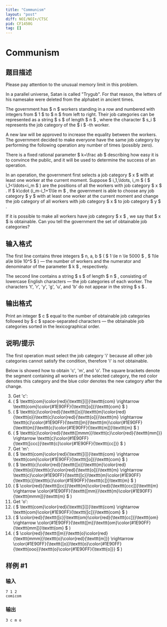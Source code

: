 ```yaml
---
title: "Communism"
layout: "post"
diff: NOI/NOI+/CTSC
pid: CF1450G
tag: []
---
```


# Communism

## 题目描述

Please pay attention to the unusual memory limit in this problem.

In a parallel universe, Satan is called "Trygub". For that reason, the letters of his namesake were deleted from the alphabet in ancient times.

The government has $ n $ workers standing in a row and numbered with integers from $ 1 $ to $ n $ from left to right. Their job categories can be represented as a string $ s $ of length $ n $ , where the character $ s_i $ represents the job category of the $ i $ -th worker.

A new law will be approved to increase the equality between the workers. The government decided to make everyone have the same job category by performing the following operation any number of times (possibly zero).

There is a fixed rational parameter $ k=\frac ab $ describing how easy it is to convince the public, and it will be used to determine the success of an operation.

In an operation, the government first selects a job category $ x $ with at least one worker at the current moment. Suppose $ i_1,\ldots, i_m $ ( $ i_1<\ldots<i_m $ ) are the positions of all the workers with job category $ x $ . If $ k\cdot (i_m-i_1+1)\le m $ , the government is able to choose any job category $ y $ with at least one worker at the current moment and change the job category of all workers with job category $ x $ to job category $ y $ .

If it is possible to make all workers have job category $ x $ , we say that $ x $ is obtainable. Can you tell the government the set of obtainable job categories?

## 输入格式

The first line contains three integers $ n, a, b $ ( $ 1 \le n \le 5000 $ , $ 1\le a\le b\le 10^5 $ ) — the number of workers and the numerator and denominator of the parameter $ k $ , respectively.

The second line contains a string $ s $ of length $ n $ , consisting of lowercase English characters — the job categories of each worker. The characters 't', 'r', 'y', 'g', 'u', and 'b' do not appear in the string $ s $ .

## 输出格式

Print an integer $ c $ equal to the number of obtainable job categories followed by $ c $ space-separated characters — the obtainable job categories sorted in the lexicographical order.

## 说明/提示

The first operation must select the job category 'i' because all other job categories cannot satisfy the condition, therefore 'i' is not obtainable.

Below is showed how to obtain 'c', 'm', and 'o'. The square brackets denote the segment containing all workers of the selected category, the red color denotes this category and the blue color denotes the new category after the change.


3. Get 'c': 
  1. ( $ \texttt{com}\color{red}{\texttt{[i]}}\texttt{com} \rightarrow \texttt{com}\color{#1E90FF}{\texttt{[o]}}\texttt{com} $ )
  2. ( $ \texttt{c}\color{red}{\texttt{[o}}\texttt{m}\color{red}{\texttt{o}}\texttt{c}\color{red}{\texttt{o]}}\texttt{m} \rightarrow \texttt{c}\color{#1E90FF}{\texttt{[m}}\texttt{m}\color{#1E90FF}{\texttt{m}}\texttt{c}\color{#1E90FF}{\texttt{m]}}\texttt{m} $ )
  3. ( $ \texttt{c}\color{red}{\texttt{[mmm}}\texttt{c}\color{red}{\texttt{mm]}} \rightarrow \texttt{c}\color{#1E90FF}{\texttt{[ccc}}\texttt{c}\color{#1E90FF}{\texttt{cc]}} $ )
4. Get 'm': 
  1. ( $ \texttt{com}\color{red}{\texttt{[i]}}\texttt{com} \rightarrow \texttt{com}\color{#1E90FF}{\texttt{[o]}}\texttt{com} $ )
  2. ( $ \texttt{c}\color{red}{\texttt{[o}}\texttt{m}\color{red}{\texttt{o}}\texttt{c}\color{red}{\texttt{o]}}\texttt{m} \rightarrow \texttt{c}\color{#1E90FF}{\texttt{[c}}\texttt{m}\color{#1E90FF}{\texttt{c}}\texttt{c}\color{#1E90FF}{\texttt{c]}}\texttt{m} $ )
  3. ( $ \color{red}{\texttt{[cc}}\texttt{m}\color{red}{\texttt{ccc]}}\texttt{m} \rightarrow \color{#1E90FF}{\texttt{[mm}}\texttt{m}\color{#1E90FF}{\texttt{mmm]}}\texttt{m} $ )
5. Get 'o': 
  1. ( $ \texttt{com}\color{red}{\texttt{[i]}}\texttt{com} \rightarrow \texttt{com}\color{#1E90FF}{\texttt{[c]}}\texttt{com} $ )
  2. ( $ \color{red}{\texttt{[c}}\texttt{om}\color{red}{\texttt{cc]}}\texttt{om} \rightarrow \color{#1E90FF}{\texttt{[m}}\texttt{om}\color{#1E90FF}{\texttt{mm]}}\texttt{om} $ )
  3. ( $ \color{red}{\texttt{[m}}\texttt{o}\color{red}{\texttt{mmm}}\texttt{o}\color{red}{\texttt{m]}} \rightarrow \color{#1E90FF}{\texttt{[o}}\texttt{o}\color{#1E90FF}{\texttt{ooo}}\texttt{o}\color{#1E90FF}{\texttt{o]}} $ )

## 样例 #1

### 输入

```
7 1 2
comicom
```

### 输出

```
3 c m o
```

